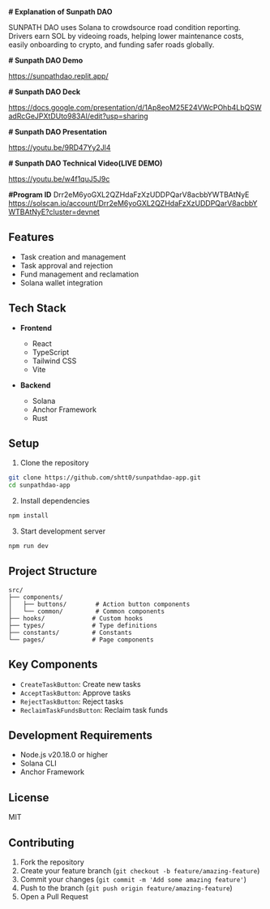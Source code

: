 **# Explanation of Sunpath DAO**

SUNPATH DAO uses Solana to crowdsource road condition reporting.  
Drivers earn SOL by videoing roads, helping lower maintenance costs,  
easily onboarding to crypto, and funding safer roads globally.

**# Sunpath DAO Demo**

https://sunpathdao.replit.app/

**# Sunpath DAO Deck**

https://docs.google.com/presentation/d/1Ap8eoM25E24VWcPOhb4LbQSWadRcGeJPXtDUto983AI/edit?usp=sharing

**# Sunpath DAO Presentation**

https://youtu.be/9RD47Yy2Jl4

**# Sunpath DAO Technical Video(LIVE DEMO)**

https://youtu.be/w4f1quJ5J9c

**#Program ID**
Drr2eM6yoGXL2QZHdaFzXzUDDPQarV8acbbYWTBAtNyE  
https://solscan.io/account/Drr2eM6yoGXL2QZHdaFzXzUDDPQarV8acbbYWTBAtNyE?cluster=devnet

## Features

- Task creation and management
- Task approval and rejection
- Fund management and reclamation
- Solana wallet integration

## Tech Stack

- **Frontend**

  - React
  - TypeScript
  - Tailwind CSS
  - Vite

- **Backend**
  - Solana
  - Anchor Framework
  - Rust

## Setup

1. Clone the repository

```bash
git clone https://github.com/shtt0/sunpathdao-app.git
cd sunpathdao-app
```

2. Install dependencies

```bash
npm install
```

3. Start development server

```bash
npm run dev
```

## Project Structure

```
src/
├── components/
│   ├── buttons/        # Action button components
│   └── common/         # Common components
├── hooks/             # Custom hooks
├── types/             # Type definitions
├── constants/         # Constants
└── pages/             # Page components
```

## Key Components

- `CreateTaskButton`: Create new tasks
- `AcceptTaskButton`: Approve tasks
- `RejectTaskButton`: Reject tasks
- `ReclaimTaskFundsButton`: Reclaim task funds

## Development Requirements

- Node.js v20.18.0 or higher
- Solana CLI
- Anchor Framework

## License

MIT

## Contributing

1. Fork the repository
2. Create your feature branch (`git checkout -b feature/amazing-feature`)
3. Commit your changes (`git commit -m 'Add some amazing feature'`)
4. Push to the branch (`git push origin feature/amazing-feature`)
5. Open a Pull Request
